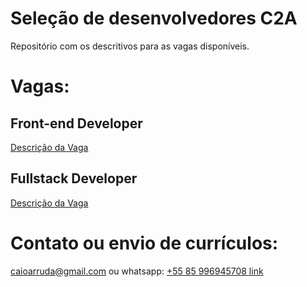 # Seleção de desenvolvedores C2A

Repositório com os descritivos para as vagas disponíveis.

# Vagas:

## Front-end Developer

[Descrição da Vaga](https://github.com/caioarruda/c2aselecao/blob/main/FRONTEND.md)

## Fullstack Developer

[Descrição da Vaga](https://github.com/caioarruda/c2aselecao/blob/main/FULLSTACK.md)

# Contato ou envio de currículos:
caioarruda@gmail.com ou whatsapp: [+55 85 996945708 link](https://api.whatsapp.com/send?phone=5585996945708)
